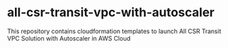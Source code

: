 # all-csr-transit-vpc-with-autoscaler
This repository contains cloudformation templates to launch All CSR Transit VPC Solution with Autoscaler in AWS Cloud
